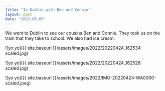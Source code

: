 ```yaml
---
title: "In Dublin with Ben and Connie"
layout: post
date: "2022-05-05"
---
```


We went to Dublin to see our cousins Ben and Connie. They took us on the train that they take to school. We also had ice cream.

![yo yo]({{ site.baseurl }}/assets/images/2022/20220424_162534-scaled.jpg)

![yo yo]({{ site.baseurl }}/assets/images/2022/20220424_162528-scaled.jpg)

![yo yo]({{ site.baseurl }}/assets/images/2022/IMG-20220424-WA0000-scaled.jpeg)
